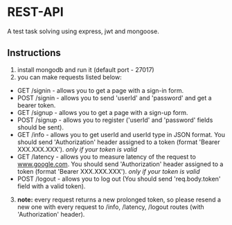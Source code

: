 # REST-API
A test task solving using express, jwt and mongoose.

## Instructions
1) install mongodb and run it (default port - 27017)
2) you can make requests listed below:
  * GET /signin - allows you to get a page with a sign-in form.
  * POST /signin - allows you to send 'userId' and 'password' and get a bearer token.
  * GET /signup - allows you to get a page with a sign-up form.
  * POST /signup - allows you to register ('userId' and 'password' fields should be sent).
  * GET /info - allows you to get userId and userId type in JSON format. You should send 'Authorization' header assigned to a token (format 'Bearer XXX.XXX.XXX'). *only if your token is valid* 
  * GET /latency - allows you to measure latency of the request to www.google.com. You should send 'Authorization' header assigned to a token (format 'Bearer XXX.XXX.XXX'). *only if your token is valid* 
  * POST /logout - allows you to log out (You should send 'req.body.token' field with a valid token).
3) **note:** every request returns a new prolonged token, so please resend a new one with every request to /info, /latency, /logout routes (with 'Authorization' header).
